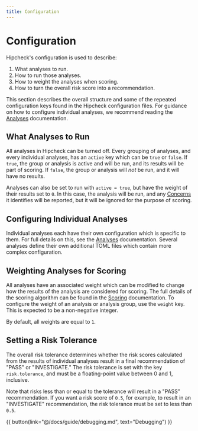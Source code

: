 ```yaml
---
title: Configuration
---
```


# Configuration

Hipcheck's configuration is used to describe:

1. What analyses to run.
2. How to run those analyses.
3. How to weight the analyses when scoring.
4. How to turn the overall risk score into a recommendation.

This section describes the overall structure and some of the repeated
configuration keys found in the Hipcheck configuration files. For guidance
on how to configure individual analyses, we recommend reading the
[Analyses](@/docs/guide/analyses.md) documentation.

## What Analyses to Run

All analyses in Hipcheck can be turned off. Every grouping of analyses,
and every individual analyses, has an `active` key which can be `true`
or `false`. If `true`, the group or analysis is active and will be run,
and its results will be part of scoring. If `false`, the group or analysis
will _not_ be run, and it will have no results.

Analyses can also be set to run with `active = true`, but have the weight
of their results set to `0`. In this case, the analysis will be run, and
any [Concerns](@/docs/guide/concepts/index.md#concerns) it identifies will
be reported, but it will be ignored for the purpose of scoring.

## Configuring Individual Analyses

Individual analyses each have their own configuration which is specific to
them. For full details on this, see the [Analyses](@/docs/guide/analyses.md)
documentation. Several analyses define their own additional TOML files which
contain more complex configuration.

## Weighting Analyses for Scoring

All analyses have an associated weight which can be modified to change how
the results of the analysis are considered for scoring. The full details
of the scoring algorithm can be found in the [Scoring](@/docs/guide/concepts/index.md#scoring)
documentation. To configure the weight of an analysis or analysis group,
use the `weight` key. This is expected to be a non-negative integer.

By default, all weights are equal to `1`.

## Setting a Risk Tolerance

The overall risk tolerance determines whether the risk scores calculated
from the results of individual analyses result in a final recommendation of
"PASS" or "INVESTIGATE." The risk tolerance is set with the key
`risk.tolerance`, and must be a floating-point value between 0 and 1,
inclusive.

Note that risks less than or equal to the tolerance will result in a "PASS"
recommendation. If you want a risk score of `0.5`, for example, to result
in an "INVESTIGATE" recommendation, the risk tolerance must be set to less
than `0.5`.

{{ button(link="@/docs/guide/debugging.md", text="Debugging") }}
